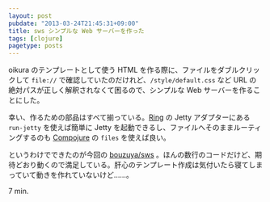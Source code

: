 ```yaml
---
layout: post
pubdate: "2013-03-24T21:45:31+09:00"
title: sws シンプルな Web サーバーを作った
tags: [clojure]
pagetype: posts
---
```

oikura のテンプレートとして使う HTML を作る際に、ファイルをダブルクリックして `file://` で確認していたのだけれど、`/style/default.css` など URL の絶対パスが正しく解釈されなくて困るので、シンプルな Web サーバーを作ることにした。

幸い、作るための部品はすべて揃っている。[Ring][ring] の Jetty アダプターにある `run-jetty` を使えば簡単に Jetty を起動できるし、ファイルへそのままルーティングするのも [Compojure][compojure] の `files` を使えば良い。

というわけでできたのが今回の [bouzuya/sws][bouzuya/sws] 。ほんの数行のコードだけど、期待どおり動くので満足している。肝心のテンプレート作成は気付いたら寝てしまっていて動きを作れていないけど……。

7 min.

[bouzuya/sws]: https://github.com/bouzuya/sws
[ring]: https://github.com/ring-clojure/ring
[compojure]: https://github.com/weavejester/compojure

